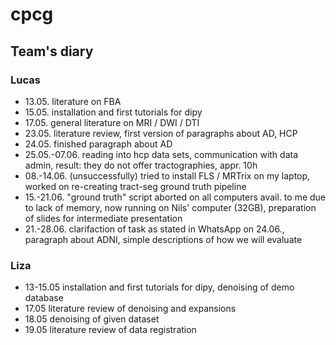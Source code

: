 # cpcg

## Team's diary

### Lucas
* 13.05. literature on FBA
* 15.05. installation and first tutorials for dipy
* 17.05. general literature on MRI / DWI / DTI
* 23.05. literature review, first version of paragraphs about AD, HCP
* 24.05. finished paragraph about AD
* 25.05.-07.06. reading into hcp data sets, communication with data admin, result: they do not offer tractographies, appr. 10h
* 08.-14.06. (unsuccessfully) tried to install FLS / MRTrix on my laptop, worked on re-creating tract-seg ground truth pipeline
* 15.-21.06. "ground truth" script aborted on all computers avail. to me due to lack of memory, now running on Nils' computer (32GB), preparation of slides for intermediate presentation
* 21.-28.06. clarifaction of task as stated in WhatsApp on 24.06., paragraph about ADNI, simple descriptions of how we will evaluate

### Liza
* 13-15.05 installation and first tutorials for dipy, denoising of demo database
* 17.05 literature review of denoising and expansions 
* 18.05 denoising of given dataset
* 19.05 literature review of data registration
